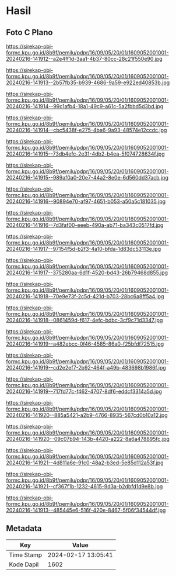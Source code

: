 # Hasil

## Foto C Plano

https://sirekap-obj-formc.kpu.go.id/8b9f/pemilu/pdpr/16/09/05/20/01/1609052001001-20240216-141912--a2e4ff1d-3aa1-4b37-80cc-28c21f550e90.jpg

https://sirekap-obj-formc.kpu.go.id/8b9f/pemilu/pdpr/16/09/05/20/01/1609052001001-20240216-141913--2b57fb35-b939-4686-9a59-e922ed40853b.jpg

https://sirekap-obj-formc.kpu.go.id/8b9f/pemilu/pdpr/16/09/05/20/01/1609052001001-20240216-141914--99c1afb4-18a1-49c9-a61c-5a2fbbd5d3bd.jpg

https://sirekap-obj-formc.kpu.go.id/8b9f/pemilu/pdpr/16/09/05/20/01/1609052001001-20240216-141914--cbc5438f-e275-4ba6-9a93-48574e12ccdc.jpg

https://sirekap-obj-formc.kpu.go.id/8b9f/pemilu/pdpr/16/09/05/20/01/1609052001001-20240216-141915--73db4efc-2e31-4db2-b4ea-5f074728634f.jpg

https://sirekap-obj-formc.kpu.go.id/8b9f/pemilu/pdpr/16/09/05/20/01/1609052001001-20240216-141915--989af0a0-20e7-44a2-8e0e-6d560dd37acb.jpg

https://sirekap-obj-formc.kpu.go.id/8b9f/pemilu/pdpr/16/09/05/20/01/1609052001001-20240216-141916--90894e70-af97-4651-b053-a50a5c181035.jpg

https://sirekap-obj-formc.kpu.go.id/8b9f/pemilu/pdpr/16/09/05/20/01/1609052001001-20240216-141916--7d3faf00-eeeb-490a-ab71-ba343c0517fd.jpg

https://sirekap-obj-formc.kpu.go.id/8b9f/pemilu/pdpr/16/09/05/20/01/1609052001001-20240216-141917--97154f5d-b2f3-4a10-bfda-1d83dc53113e.jpg

https://sirekap-obj-formc.kpu.go.id/8b9f/pemilu/pdpr/16/09/05/20/01/1609052001001-20240216-141917--375280aa-6d1f-4520-bd43-26b79468d855.jpg

https://sirekap-obj-formc.kpu.go.id/8b9f/pemilu/pdpr/16/09/05/20/01/1609052001001-20240216-141918--70e9e73f-2c5d-421d-b703-28bc6a8ff5a4.jpg

https://sirekap-obj-formc.kpu.go.id/8b9f/pemilu/pdpr/16/09/05/20/01/1609052001001-20240216-141918--0861459d-f617-4efc-bdbc-3cf9c71d3347.jpg

https://sirekap-obj-formc.kpu.go.id/8b9f/pemilu/pdpr/16/09/05/20/01/1609052001001-20240216-141919--a482ebcc-0f46-4585-86a0-f25bfdf72515.jpg

https://sirekap-obj-formc.kpu.go.id/8b9f/pemilu/pdpr/16/09/05/20/01/1609052001001-20240216-141919--cd2e2ef7-2b92-464f-a49b-483698b1986f.jpg

https://sirekap-obj-formc.kpu.go.id/8b9f/pemilu/pdpr/16/09/05/20/01/1609052001001-20240216-141919--717fd77c-f462-4707-8df6-eddcf3314a5d.jpg

https://sirekap-obj-formc.kpu.go.id/8b9f/pemilu/pdpr/16/09/05/20/01/1609052001001-20240216-141920--885a5421-a2b9-4766-8935-567cd0b10a12.jpg

https://sirekap-obj-formc.kpu.go.id/8b9f/pemilu/pdpr/16/09/05/20/01/1609052001001-20240216-141920--09c07b94-143b-4420-a222-8a6a478895fc.jpg

https://sirekap-obj-formc.kpu.go.id/8b9f/pemilu/pdpr/16/09/05/20/01/1609052001001-20240216-141921--4d811a6e-91c0-48a2-b3ed-5e85d112a53f.jpg

https://sirekap-obj-formc.kpu.go.id/8b9f/pemilu/pdpr/16/09/05/20/01/1609052001001-20240216-141921--cf367f1b-1232-4615-9d3a-b2dbfd1d9e8b.jpg

https://sirekap-obj-formc.kpu.go.id/8b9f/pemilu/pdpr/16/09/05/20/01/1609052001001-20240216-141913--485445e6-516f-420e-8467-5f06f34544df.jpg


## Metadata

| Key        | Value               |
| ---------- | ------------------- |
| Time Stamp | 2024-02-17 13:05:41 |
| Kode Dapil | 1602                |



